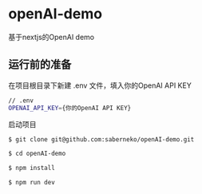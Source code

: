# openAI-demo

基于nextjs的OpenAI demo

## 运行前的准备
在项目根目录下新建 .env 文件，填入你的OpenAI API KEY
```bash
// .env
OPENAI_API_KEY={你的OpenAI API KEY}
```


启动项目

```bash
$ git clone git@github.com:saberneko/openAI-demo.git

$ cd openAI-demo

$ npm install

$ npm run dev
```

